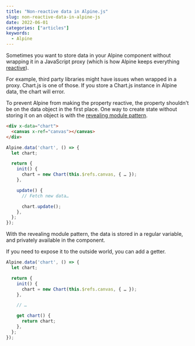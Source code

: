 ```yaml
---
title: "Non-reactive data in Alpine.js"
slug: non-reactive-data-in-alpine-js
date: 2022-06-01
categories: ["articles"]
keywords:
  - Alpine
---
```


Sometimes you want to store data in your Alpine component without wrapping it in a JavaScript proxy (which is how Alpine keeps everything [reactive](https://alpinejs.dev/advanced/reactivity)).

For example, third party libraries might have issues when wrapped in a proxy. Chart.js is one of those. If you store a Chart.js instance in Alpine data, the chart will error.

To prevent Alpine from making the property reactive, the property shouldn't be on the data object in the first place. One way to create state without storing it on an object is with the [revealing module pattern](https://www.oreilly.com/library/view/learning-javascript-design/9781449334840/ch09s03.html).

```html
<div x-data="chart">
  <canvas x-ref="canvas"></canvas>
</div>
```

```js
Alpine.data('chart', () => {
  let chart;

  return {
    init() {
      chart = new Chart(this.$refs.canvas, { … });
    },

    update() {
      // Fetch new data…

      chart.update();
    },
  };
});
```

With the revealing module pattern, the data is stored in a regular variable, and privately available in the component.

If you need to expose it to the outside world, you can add a getter.

```js
Alpine.data('chart', () => {
  let chart;

  return {
    init() {
      chart = new Chart(this.$refs.canvas, { … });
    },

    // …

    get chart() {
      return chart;
    },
  };
});
```
